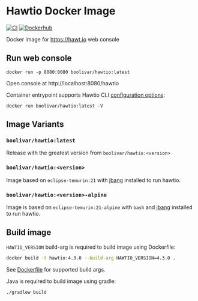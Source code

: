 # Hawtio Docker Image

[![CI](https://github.com/boolivar/docker-hawtio/actions/workflows/ci.yml/badge.svg)](https://github.com/boolivar/docker-hawtio/actions/workflows/ci.yml)
[![Dockerhub](https://img.shields.io/docker/v/boolivar/hawtio)](https://img.shields.io/docker/v/boolivar/hawtio?sort=semver)

Docker image for https://hawt.io web console

## Run web console
```
docker run -p 8080:8080 boolivar/hawtio:latest
```
Open console at http://localhost:8080/hawtio

Container entrypoint supports Hawtio CLI [configuration options](https://hawt.io/docs/get-started.html#_running_from_cli_jbang):
```
docker run boolivar/hawtio:latest -V
```
## Image Variants

### `boolivar/hawtio:latest`

Release with the greatest version from `boolivar/hawtio:<version>`

### `boolivar/hawtio:<version>`

Image based on `eclipse-temurin:21` with [jbang](https://www.jbang.dev/) installed to run hawtio.

### `boolivar/hawtio:<version>-alpine`

Image is based on `eclipse-temurin:21-alpine` with `bash` and [jbang](https://www.jbang.dev/) installed to run hawtio.

## Build image

`HAWTIO_VERSION` build-arg is required to build image using Dockerfile:
```bash
docker build -t hawtio:4.3.0 --build-arg HAWTIO_VERSION=4.3.0 .
```
See [Dockerfile](Dockerfile) for supported build args.

Java is required to build image using gradle:
```bash
./gradlew build
```
